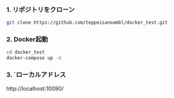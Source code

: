 ### 1. リポジトリをクローン

```bash
git clone https://github.com/teppeisanoambl/docker_test.git
```

### 2. Docker起動

```bash
cd docker_test
docker-compose up -d
```

### 3. `ローカルアドレス
http://localhost:10090/
